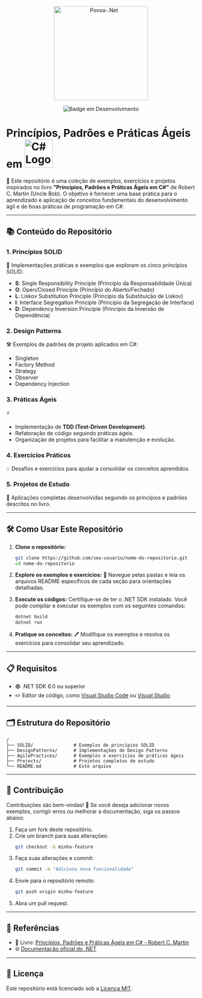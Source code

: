 

<div align="center">
<img align="center" alt="Povoa-.Net" height="250" width="250" src="https://upload.wikimedia.org/wikipedia/commons/e/ee/.NET_Core_Logo.svg"/> 


![Badge em Desenvolvimento](http://img.shields.io/static/v1?label=STATUS&message=EM%20DESENVOLVIMENTO&color=GREEN&style=for-the-badge)
</div>



# Princípios, Padrões e Práticas Ágeis em <img height="75" width="75" src="https://upload.wikimedia.org/wikipedia/commons/4/4f/Csharp_Logo.png" alt="C# Logo"/>

🚀 Este repositório é uma coleção de exemplos, exercícios e projetos inspirados no livro **"Princípios, Padrões e Práticas Ágeis em C#"** de Robert C. Martin (Uncle Bob). O objetivo é fornecer uma base prática para o aprendizado e aplicação de conceitos fundamentais do desenvolvimento ágil e de boas práticas de programação em C#.



---

## 📚 Conteúdo do Repositório

### 1. **Princípios SOLID**

📐 Implementações práticas e exemplos que exploram os cinco princípios SOLID:
- **S**: Single Responsibility Principle (Princípio da Responsabilidade Única)
- **O**: Open/Closed Principle (Princípio do Aberto/Fechado)
- **L**: Liskov Substitution Principle (Princípio da Substituição de Liskov)
- **I**: Interface Segregation Principle (Princípio da Segregação de Interface)
- **D**: Dependency Inversion Principle (Princípio da Inversão de Dependência)

### 2. **Design Patterns**

🛠️ Exemplos de padrões de projeto aplicados em C#:
- Singleton
- Factory Method
- Strategy
- Observer
- Dependency Injection

### 3. **Práticas Ágeis**

⚡
- Implementação de **TDD (Test-Driven Development)**.
- Refatoração de código seguindo práticas ágeis.
- Organização de projetos para facilitar a manutenção e evolução.

### 4. **Exercícios Práticos**

💡 Desafios e exercícios para ajudar a consolidar os conceitos aprendidos.

### 5. **Projetos de Estudo**

📂 Aplicações completas desenvolvidas seguindo os princípios e padrões descritos no livro.

---

## 🛠️ Como Usar Este Repositório

1. **Clone o repositório:**
   ```bash
   git clone https://github.com/seu-usuario/nome-do-repositorio.git
   cd nome-do-repositorio
   ```

2. **Explore os exemplos e exercícios:**
   📁 Navegue pelas pastas e leia os arquivos README específicos de cada seção para orientações detalhadas.

3. **Execute os códigos:**
   Certifique-se de ter o .NET SDK instalado. Você pode compilar e executar os exemplos com os seguintes comandos:
   ```bash
   dotnet build
   dotnet run
   ```

4. **Pratique os conceitos:**
   🖊️ Modifique os exemplos e resolva os exercícios para consolidar seu aprendizado.

---

## 📋 Requisitos

- 🟣 .NET SDK 6.0 ou superior
- ✏️ Editor de código, como [Visual Studio Code](https://code.visualstudio.com/) ou [Visual Studio](https://visualstudio.microsoft.com/)

---

## 🗂️ Estrutura do Repositório

```plaintext
/
├── SOLID/               # Exemplos de princípios SOLID
├── DesignPatterns/      # Implementações de Design Patterns
├── AgilePractices/      # Exemplos e exercícios de práticas ágeis
├── Projects/            # Projetos completos de estudo
└── README.md            # Este arquivo
```

---

## 🤝 Contribuição

Contribuições são bem-vindas! 🎉 Se você deseja adicionar novos exemplos, corrigir erros ou melhorar a documentação, siga os passos abaixo:

1. Faça um fork deste repositório.
2. Crie um branch para suas alterações:
   ```bash
   git checkout -b minha-feature
   ```
3. Faça suas alterações e commit:
   ```bash
   git commit -m "Adiciona nova funcionalidade"
   ```
4. Envie para o repositório remoto:
   ```bash
   git push origin minha-feature
   ```
5. Abra um pull request.

---

## 🔗 Referências

- 📖 Livro: [Princípios, Padrões e Práticas Ágeis em C# - Robert C. Martin](https://www.amazon.com.br/)
- 🌐 [Documentação oficial do .NET](https://learn.microsoft.com/)

---

## 📝 Licença

Este repositório está licenciado sob a [Licença MIT](LICENSE).
